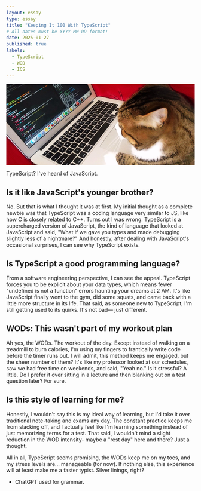 ```yaml
---
layout: essay
type: essay
title: "Keeping It 100 With TypeScript"
# All dates must be YYYY-MM-DD format!
date: 2025-01-27
published: true
labels:
  - TypeScript
  - WOD
  - ICS
---
```


<img class="img-fluid" src="../img/cat-coding.jpg" style="display: block; margin: auto; height: auto; width: auto;">

TypeScript? I've heard of JavaScript.

## Is it like JavaScript's younger brother?

No. But that is what I thought it was at first. My initial thought as a complete newbie was that TypeScript was a coding language very similar to JS, like how C is closely related to C++. Turns out I was wrong. TypeScript is a supercharged version of JavaScript, the kind of language that looked at JavaScript and said, "What if we gave you types and made debugging slightly less of a nightmare?" And honestly, after dealing with JavaScript's occasional surprises, I can see why TypeScript exists.

## Is TypeScript a good programming language?

From a software engineering perspective, I can see the appeal. TypeScript forces you to be explicit about your data types, which means fewer "undefined is not a function" errors haunting your dreams at 2 AM. It's like JavaScript finally went to the gym, did some squats, and came back with a little more structure in its life. That said, as someone new to TypeScript, I'm still getting used to its quirks. It's not bad— just different.

## WODs: This wasn't part of my workout plan

Ah yes, the WODs. The workout of the day. Except instead of walking on a treadmill to burn calories, I'm using my fingers to frantically write code before the timer runs out. I will admit, this method keeps me engaged, but the sheer number of them? It's like my professor looked at our schedules, saw we had free time on weekends, and said, "Yeah no." Is it stressful? A little. Do I prefer it over sitting in a lecture and then blanking out on a test question later? For sure.

## Is this style of learning for me?

Honestly, I wouldn't say this is my ideal way of learning, but I'd take it over traditional note-taking and exams any day. The constant practice keeps me from slacking off, and I actually feel like I'm learning something instead of just memorizing terms for a test. That said, I wouldn't mind a slight reduction in the WOD intensity- maybe a "rest day" here and there? Just a thought.

All in all, TypeScript seems promising, the WODs keep me on my toes, and my stress levels are... manageable (for now). If nothing else, this experience will at least make me a faster typist. Silver linings, right?

* ChatGPT used for grammar.

